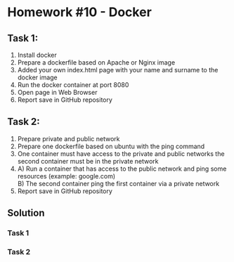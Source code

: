 # Homework #10 - Docker

## Task 1:
1. Install docker
2. Prepare a dockerfile based on Apache or Nginx image
3. Added your own index.html page with your name and surname to the docker image
4. Run the docker container at port 8080
5. Open page in Web Browser
6. Report save in GitHub repository

## Task 2:
1. Prepare private and public network
2. Prepare one dockerfile based on ubuntu with the ping command
3. One container must have access to the private and public networks the second container
must be in the private network
4. A) Run a container that has access to the public network and ping some resources (example: google.com)\
    B) The second container ping the first container via a private network
5. Report save in GitHub repository


## Solution

### Task 1


### Task 2

